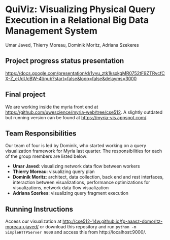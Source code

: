 # QuiViz: Visualizing Physical Query Execution in a Relational Big Data Management System
Umar Javed, Thierry Moreau, Dominik Moritz, Adriana Szekeres


## Project progress status presentation

https://docs.google.com/presentation/d/1vvu_ztk1ksxkgMR0752tF9ZTRvcfCX-Z_eUdUcBW-4I/pub?start=false&loop=false&delayms=3000


## Final project

We are working inside the myria front end at https://github.com/uwescience/myria-web/tree/cse512. A slightly outdated but running version can be found at https://myria-vis.appspot.com/.


## Team Responsibilities

Our team of four is led by Dominik, who started working on a query visualization framework for Myria last quarter. The responsibilities for each of the group members are listed below:

* **Umar Javed**: visualizing network data flow between workers
* **Thierry Moreau**: visualizing query plan
* **Dominik Moritz**: architect, data collection, back end and rest interfaces, interaction between visualizations, performance optimizations for visualizations, network data flow visualization
* **Adriana Szerkes**: visualizing query fragment execution

## Running Instructions

Access our visualization at http://cse512-14w.github.io/fp-aaasz-domoritz-moreau-ujaved/ or download this repository and run `python -m SimpleHTTPServer 9000` and access this from http://localhost:9000/.
